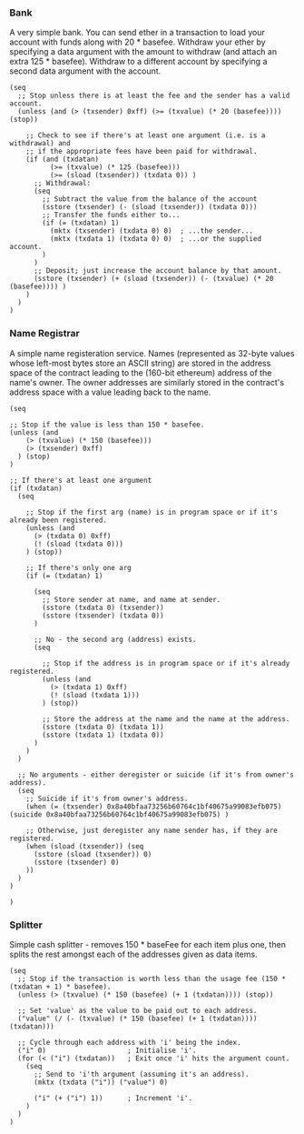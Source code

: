 ### Bank

A very simple bank. You can send ether in a transaction to load your account with funds along with 20 * basefee. Withdraw your ether by specifying a data argument with the amount to withdraw (and attach an extra 125 * basefee). Withdraw to a different account by specifying a second data argument with the account.

```
(seq
  ;; Stop unless there is at least the fee and the sender has a valid account.
  (unless (and (> (txsender) 0xff) (>= (txvalue) (* 20 (basefee)))) (stop))

    ;; Check to see if there's at least one argument (i.e. is a withdrawal) and 
    ;; if the appropriate fees have been paid for withdrawal.
    (if (and (txdatan)
          (>= (txvalue) (* 125 (basefee)))
          (>= (sload (txsender)) (txdata 0)) )
      ;; Withdrawal:
      (seq
        ;; Subtract the value from the balance of the account
        (sstore (txsender) (- (sload (txsender)) (txdata 0)))
        ;; Transfer the funds either to...
        (if (= (txdatan) 1)
          (mktx (txsender) (txdata 0) 0)  ; ...the sender...
          (mktx (txdata 1) (txdata 0) 0)  ; ...or the supplied account.
        )
      )
      ;; Deposit; just increase the account balance by that amount.
      (sstore (txsender) (+ (sload (txsender)) (- (txvalue) (* 20 (basefee)))) )
    )
  )	
)
```

### Name Registrar
A simple name registeration service. Names (represented as 32-byte values whose left-most bytes store an ASCII string) are stored in the address space of the contract leading to the (160-bit ethereum) address of the name's owner.
The owner addresses are similarly stored in the contract's address space with a value leading back to the  name.

```
(seq

;; Stop if the value is less than 150 * basefee.
(unless (and
    (> (txvalue) (* 150 (basefee)))
    (> (txsender) 0xff)
  ) (stop)
)

;; If there's at least one argument
(if (txdatan)
  (seq

    ;; Stop if the first arg (name) is in program space or if it's already been registered.
    (unless (and
      (> (txdata 0) 0xff)
      (! (sload (txdata 0)))
    ) (stop))

    ;; If there's only one arg
    (if (= (txdatan) 1)

      (seq
        ;; Store sender at name, and name at sender.
        (sstore (txdata 0) (txsender))
        (sstore (txsender) (txdata 0))
      )

      ;; No - the second arg (address) exists.
      (seq

        ;; Stop if the address is in program space or if it's already registered.
        (unless (and
          (> (txdata 1) 0xff)
          (! (sload (txdata 1)))
        ) (stop))

        ;; Store the address at the name and the name at the address.
        (sstore (txdata 0) (txdata 1))
        (sstore (txdata 1) (txdata 0))
      )
    )
  )

  ;; No arguments - either deregister or suicide (if it's from owner's address).
  (seq
    ;; Suicide if it's from owner's address.
    (when (= (txsender) 0x8a40bfaa73256b60764c1bf40675a99083efb075)  (suicide 0x8a40bfaa73256b60764c1bf40675a99083efb075) )

    ;; Otherwise, just deregister any name sender has, if they are registered.
    (when (sload (txsender)) (seq
      (sstore (sload (txsender)) 0)
      (sstore (txsender) 0)
    ))
  )
)

)
```

### Splitter
Simple cash splitter - removes 150 * baseFee for each item plus one, then splits the rest amongst each of the addresses given as data items.
```
(seq
  ;; Stop if the transaction is worth less than the usage fee (150 * (txdatan + 1) * basefee).
  (unless (> (txvalue) (* 150 (basefee) (+ 1 (txdatan)))) (stop))

  ;; Set 'value' as the value to be paid out to each address.
  ("value" (/ (- (txvalue) (* 150 (basefee) (+ 1 (txdatan)))) (txdatan)))

  ;; Cycle through each address with 'i' being the index.
  ("i" 0)                    ; Initialise 'i'.
  (for (< ("i") (txdatan))   ; Exit once 'i' hits the argument count.
    (seq
      ;; Send to 'i'th argument (assuming it's an address).
      (mktx (txdata ("i")) ("value") 0)

      ("i" (+ ("i") 1))      ; Increment 'i'.
    )
  )
)
```